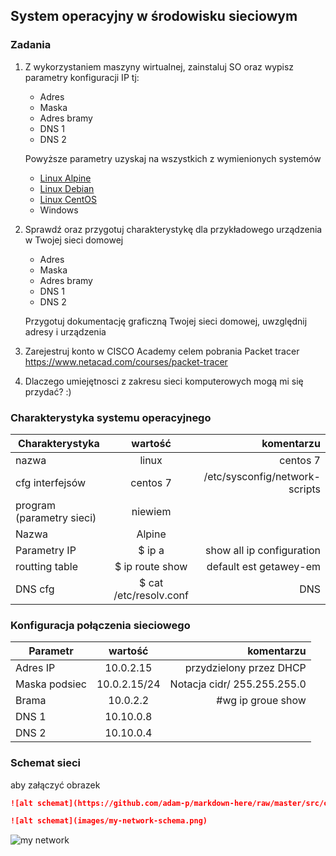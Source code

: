 ## System operacyjny w środowisku sieciowym

### Zadania


1. Z wykorzystaniem maszyny wirtualnej, zainstaluj SO oraz wypisz parametry konfiguracji IP tj:
   * Adres
   * Maska
   * Adres bramy
   * DNS 1
   * DNS 2
    
    Powyższe parametry uzyskaj na wszystkich z wymienionych systemów

   * [Linux Alpine](https://alpinelinux.org/)
   * [Linux Debian](https://www.debian.org/)
   * [Linux CentOS](https://www.centos.org/)
   * Windows 

2. Sprawdź oraz przygotuj charakterystykę dla przykładowego urządzenia w Twojej sieci domowej
   * Adres
   * Maska
   * Adres bramy
   * DNS 1
   * DNS 2
  
    Przygotuj dokumentację graficzną Twojej sieci domowej, uwzględnij adresy i urządzenia

3. Zarejestruj konto w CISCO Academy celem pobrania Packet tracer
   https://www.netacad.com/courses/packet-tracer

4. Dlaczego umiejętnosci z zakresu sieci komputerowych mogą mi się przydać? :)


### Charakterystyka systemu operacyjnego

| Charakterystyka           | wartość               | komentarzu                |
| -------------             |:-------------:        | -----:                    |
| nazwa                     | linux                 | centos 7                  |
| cfg interfejsów           | centos 7 | /etc/sysconfig/network-scripts         |
| program (parametry sieci) | niewiem               |                           |
| Nazwa                     | Alpine                |                           |
| Parametry IP              | $ ip a                | show all ip configuration |
| routting table            | $ ip route show       | default est getawey-em    |
| DNS cfg                   | $ cat /etc/resolv.conf| DNS                       |


### Konfiguracja połączenia sieciowego

| Parametr | wartość            | komentarzu                  |
| ------------- |:-------------:| -----:                      |
| Adres IP      | 10.0.2.15     | przydzielony przez DHCP     |
| Maska podsiec | 10.0.2.15/24  | Notacja cidr/ 255.255.255.0 |
| Brama         |  10.0.2.2     |   #wg ip groue show         |
| DNS 1         | 10.10.0.8     |  |
| DNS 2         | 10.10.0.4     |  |

### Schemat sieci

aby załączyć obrazek 

```markdown
![alt schemat](https://github.com/adam-p/markdown-here/raw/master/src/common/images/icon48.png)![alt schemat](https://github.com/adam-p/markdown-here/raw/master/src/common/images/icon48.png)

![alt schemat](images/my-network-schema.png)
```

![my network](network.png)

